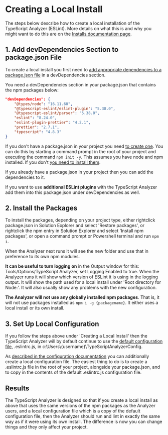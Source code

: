 ﻿# <a name="createlocalinstall"></a>Creating a Local Install

The steps below describe how to create a local installation of the TypeScript Analyzer (ESLint).  More details on what this is and why you might want to do this are on the [Installs documentation page](installs.md).

## 1. Add devDependencies Section to package.json File

To create a local install you first need to [add appropriate dependencies to a package.json file](https://docs.npmjs.com/specifying-dependencies-and-devdependencies-in-a-package-json-file) in a devDependencies section.

You need a devDependencies section in your package.json that contains the npm packages below:
``` json
"devDependencies": {
    "@types/node": "16.11.60",
    "@typescript-eslint/eslint-plugin": "5.38.0",
    "@typescript-eslint/parser": "5.38.0",
    "eslint": "8.24.0",
    "eslint-plugin-prettier": "4.2.1",
    "prettier": "2.7.1",
    "typescript": "4.8.3"
}
```

If you don't have a package.json in your project you need [to create one](https://docs.npmjs.com/creating-a-package-json-file#creating-a-default-packagejson-file).  You can do this by starting a command prompt in the root of your project and executing the command `npm init -y`.  This assumes you have node and npm installed.  If you don't [you need to install them](https://nodejs.org/en/download/).

If you already have a package.json in your project then you can add the dependencies to it.

If you want to use **additional ESLint plugins** with the TypeScript Analyzer add them into this package.json under devDependencies as well. 

## 2. Install the Packages

To install the packages, depending on your project type, either rightclick package.json in Solution Explorer and select 'Restore packages', or rightclick the npm entry in Solution Explorer and select 'Install npm packages', or open a command prompt or Powershell terminal and run `npm i`.

When the Analyzer next runs it will see the new folder and use that in preference to its own npm modules.  

**It can be useful to turn logging on** in the Output window for this: Tools/Options/TypeScript Analyzer, set Logging Enabled to true.  When the Analyzer runs it will show which version of ESLint it is using in the logging output.  It will show the path used for a local install under 'Root directory for Node:'.  It will also usually show any problems with the new configuration.

**The Analyzer will not use any globally installed npm packages**.  That is, it will not use packages installed as `npm i -g {packagename}`.  It either uses a local install or its own install.

## <a name="localconfiguration"></a>3. Set Up Local Configuration

If you follow the steps above under 'Creating a Local Install' then the TypeScript Analyzer will by default continue to use the [default configuration file](defaultconfig.md), .eslintrc.js, in c:\Users\\{username\}\TypeScriptAnalyzerConfig.

As [described in the configuration documentation](localconfiguration.md) you can additionally create a local configuration file.  The easiest thing to do is to create a .eslintrc.js file in the root of your project, alongside your package.json, and to copy in the contents of the default .eslintrc.js configuration file.

## Results

The TypeScript Analyzer is designed so that if you create a local install as above that uses the same versions of the npm packages as the Analyzer users, and a local configuration file which is a copy of the default configuration file, then the Analyzer should run and lint in exactly the same way as if it were using its own install.  The difference is now you can change things and they only affect your project.
